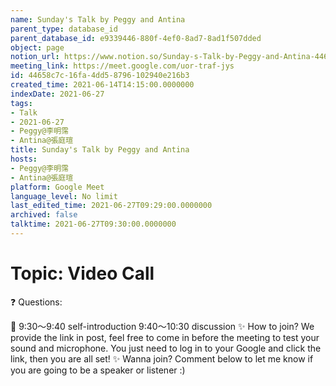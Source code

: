 ```yaml
---
name: Sunday's Talk by Peggy and Antina
parent_type: database_id
parent_database_id: e9339446-880f-4ef0-8ad7-8ad1f507dded
object: page
notion_url: https://www.notion.so/Sunday-s-Talk-by-Peggy-and-Antina-44658c7c16fa4dd58796102940e216b3
meeting_link: https://meet.google.com/uor-traf-jys
id: 44658c7c-16fa-4dd5-8796-102940e216b3
created_time: 2021-06-14T14:15:00.0000000
indexDate: 2021-06-27
tags:
- Talk
- 2021-06-27
- Peggy@李明霈
- Antina@張庭瑄
title: Sunday's Talk by Peggy and Antina
hosts:
- Peggy@李明霈
- Antina@張庭瑄
platform: Google Meet
language_level: No limit
last_edited_time: 2021-06-27T09:29:00.0000000
archived: false
talktime: 2021-06-27T09:30:00.0000000
---
```


# Topic: Video Call  
❓
Questions:
   
   
   
   
   
📅
9:30～9:40 self-introduction
9:40～10:30 discussion
✨
How to join?
We provide the link in post, feel free to come in before the meeting to test your sound and microphone. You just need to log in to your Google and click the link, then you are all set!
✨
Wanna join?
Comment below to let me know if you are going to be a speaker or listener :)

